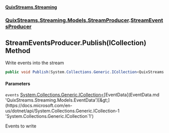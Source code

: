 #### [QuixStreams.Streaming](index.md 'index')
### [QuixStreams.Streaming.Models.StreamProducer](QuixStreams.Streaming.Models.StreamProducer.md 'QuixStreams.Streaming.Models.StreamProducer').[StreamEventsProducer](StreamEventsProducer.md 'QuixStreams.Streaming.Models.StreamProducer.StreamEventsProducer')

## StreamEventsProducer.Publish(ICollection<EventData>) Method

Write events into the stream

```csharp
public void Publish(System.Collections.Generic.ICollection<QuixStreams.Streaming.Models.EventData> events);
```
#### Parameters

<a name='QuixStreams.Streaming.Models.StreamProducer.StreamEventsProducer.Publish(System.Collections.Generic.ICollection_QuixStreams.Streaming.Models.EventData_).events'></a>

`events` [System.Collections.Generic.ICollection&lt;](https://docs.microsoft.com/en-us/dotnet/api/System.Collections.Generic.ICollection-1 'System.Collections.Generic.ICollection`1')[EventData](EventData.md 'QuixStreams.Streaming.Models.EventData')[&gt;](https://docs.microsoft.com/en-us/dotnet/api/System.Collections.Generic.ICollection-1 'System.Collections.Generic.ICollection`1')

Events to write